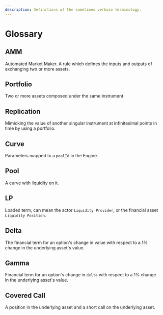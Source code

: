 ```yaml
---
description: Definitions of the sometimes verbose terminology.
---
```


# Glossary

## AMM

Automated Market Maker. A rule which defines the inputs and outputs of exchanging two or more assets.

## Portfolio

Two or more assets composed under the same instrument.

## Replication

Mimicking the value of another singular instrument at infinitesimal points in time by using a portfolio.

## Curve

Parameters mapped to a `poolId` in the Engine.

## Pool

A curve with liquidity on it.

## LP

Loaded term, can mean the actor `Liquidity Provider`, or the financial asset `Liquidity Position`.

## Delta

The financial term for an option's change in value with respect to a 1% change in the underlying asset's value.

## Gamma

Financial term for an option's change in `delta` with respect to a 1% change in the underlying asset's value.

## Covered Call

A position in the underlying asset and a short call on the underlying asset.
